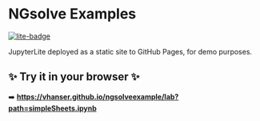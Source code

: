 # NGsolve Examples

[![lite-badge](https://jupyterlite.rtfd.io/en/latest/_static/badge.svg)](https://vhanser.github.io/ngsolveexample/lab?path=simpleSheets.ipynb)

JupyterLite deployed as a static site to GitHub Pages, for demo purposes.

## ✨ Try it in your browser ✨

➡️ **https://vhanser.github.io/ngsolveexample/lab?path=simpleSheets.ipynb**
